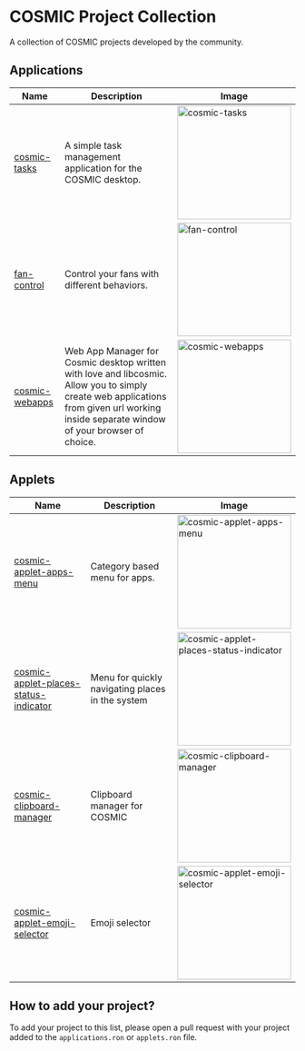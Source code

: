 # COSMIC Project Collection
A collection of COSMIC projects developed by the community.

## Applications
| Name | Description | Image |
|---|---|---|
| [cosmic-tasks](https://github.com/edfloreshz/cosmic-tasks) | A simple task management application for the COSMIC desktop. | <img src="https://raw.githubusercontent.com/edfloreshz/cosmic-tasks/main/res/screenshots/window-light.png" alt="cosmic-tasks" width="200"/> |
| [fan-control](https://github.com/wiiznokes/fan-control) | Control your fans with different behaviors. | <img src="https://media.githubusercontent.com/media/wiiznokes/fan-control/master/resource/screenshots/app.png" alt="fan-control" width="200"/> |
| [cosmic-webapps](https://github.com/elevenhsoft/WebApps) | Web App Manager for Cosmic desktop written with love and libcosmic. Allow you to simply create web applications from given url working inside separate window of your browser of choice. | <img src="https://raw.githubusercontent.com/elevenhsoft/WebApps/0.3.5/res/screenshots/window-dark.png" alt="cosmic-webapps" width="200"/> |

## Applets
| Name | Description | Image |
|---|---|---|
| [cosmic-applet-apps-menu](https://github.com/leb-kuchen/cosmic-applet-apps-menu) | Category based menu for apps. | <img src="https://preview.redd.it/here-there-are-cosmics-version-of-gnomes-popular-extension-v0-6q8jqqpeh9pc1.png?width=640&crop=smart&auto=webp&s=0f7f5e22e17ac565bc2a5365592da084f3f411cd" alt="cosmic-applet-apps-menu" width="200"/> |
| [cosmic-applet-places-status-indicator](https://github.com/leb-kuchen/cosmic-applet-places-status-indicator) | Menu for quickly navigating places in the system | <img src="https://preview.redd.it/here-there-are-cosmics-version-of-gnomes-popular-extension-v0-1vmlqqpeh9pc1.png?width=1920&format=png&auto=webp&s=fdfdffdb3e515a52651ab4e4c7496fc2ef686f7b" alt="cosmic-applet-places-status-indicator" width="200"/> |
| [cosmic-clipboard-manager](https://github.com/wiiznokes/cosmic-clipboard-manager) | Clipboard manager for COSMIC | <img src="https://media.githubusercontent.com/media/wiiznokes/cosmic-clipboard-manager/master/resources/screenshots/main_popup.png" alt="cosmic-clipboard-manager" width="200"/> |
| [cosmic-applet-emoji-selector](https://github.com/leb-kuchen/cosmic-applet-emoji-selector) | Emoji selector | <img src="https://iili.io/JUazV7j.png" alt="cosmic-applet-emoji-selector" width="200"/> |

## How to add your project?
To add your project to this list, please open a pull request with your project added to the `applications.ron` or `applets.ron` file.
